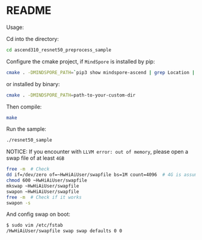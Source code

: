 # README

Usage:

Cd into the directory:

```bash
cd ascend310_resnet50_preprocess_sample
```

Configure the cmake project, if `MindSpore` is installed by pip:

```bash
cmake . -DMINDSPORE_PATH=`pip3 show mindspore-ascend | grep Location | awk '{print $2"/mindspore"}' | xargs realpath`
```

or installed by binary:

```bash
cmake . -DMINDSPORE_PATH=path-to-your-custom-dir
```

Then compile:

```bash
make
```

Run the sample:

```bash
./resnet50_sample
```

NOTICE: If you encounter with `LLVM error: out of memory`, please open a swap file of at least `4GB`

```bash
free -m  # Check
dd if=/dev/zero of=~HwHiAiUser/swapfile bs=1M count=4096  # 4G is assumed to be enough
chmod 600 ~HwHiAiUser/swapfile 
mkswap ~HwHiAiUser/swapfile 
swapon ~HwHiAiUser/swapfile 
free -m  # Check if it works
swapon -s
```

And config swap on boot:

```bash
$ sudo vim /etc/fstab
/HwHiAiUser/swapfile swap swap defaults 0 0
```

